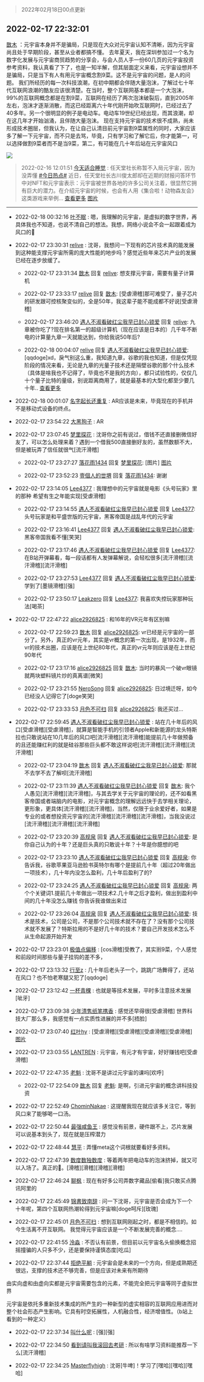 > 2022年02月18日00点更新
<link rel="stylesheet" href="https://cdn.jsdelivr.net/gh/taotie6/sampleJSON@main/css/photo_show.css">
<meta name="referrer" content="no-referrer" />


 ## 2022-02-17 22:32:01 

 [㪚木](https://www.coolapk.com/feed/33631677?shareKey=OWExMmYyZDczMmZkNjIwZTYyZTI~) ：元宇宙本身并不是骗局，只是现在大众对元宇宙认知不清晰，因为元宇宙尚且处于早期阶段，甚至从业者都搞不懂。
去年夏天，我在深圳参加过一个名为数字化发展与元宇宙商贸趋势的分享会，与会人员人手一份60几页的元宇宙投资参考资料，我认真看了下了，也是一知半解，但其层面定义来看<!--break-->，元宇宙设想并不是骗局，只是当下有人有用元宇宙概念割9菜。这不是元宇宙的问题，是人的问题。
我们所经历的每一次科技浪潮，在初中期都会伴随大量泡沫，了解过七十年代互联网浪潮的酷友应该很清楚。在当时，整个互联网基本都是一个大泡沫，99%的互联网概念都是在割9菜，互联网在经历了两次泡沫破裂后，直到2005年左右，泡沫才逐渐消散，而这已经距离六十年代刚开始吹互联网时，已经过去了40多年。另一个很明显的例子是电动车。电动车19世纪已经出现，而其浪潮，却在这几年才开始汹涌，且伴随大量泡沫。
现在支持元宇宙的技术很不成熟，尚未形成技术圈层，但我认为，在让自己认清目前元宇宙割9菜属性的同时，大家应该多了解一下元宇宙，而不只是去骂，毕竟，只有学习和了解它后，你才能第一，可以选择做割9菜者而不是当9菜，第二，有可能在几十年后站在元宇宙风口 

<div class="album">
<img class="img-item" src="http://image.coolapk.com/feed/2018/1215/00/1081091_1544803990_3115@300x234.gif" />
</div>

> 2022-02-16 12:01:51 
> [今天适合睡觉](https://www.coolapk.com/feed/33590244?shareKey=OWFmNjFlM2Q5ODQzNjIwZTYyZTI~) : 任天堂社长称暂不入局元宇宙，因为没弄懂 <a class="feed-link-tag" href="/t/今日热点?type=0">#今日热点#</a> 近日，任天堂社长古川俊太郎却在近期的财报问答环节中对NFT和元宇宙表示：元宇宙被世界各地的许多公司关注着，很显然它拥有巨大的潜力。在介绍元宇宙的时候，也会有人用《集合啦！动物森友会》这类游戏来举例... <a href="">查看更多</a> 
[图片](http://image.coolapk.com/feed/2022/0216/12/780498_f32201b1_4110_9579_37@798x541.jpeg)

 ------- 

- 2022-02-18 00:32:16 [叶不眠](uid=1910619) : 嗯，我理解的元宇宙，是虚拟的数字世界，再具体我也不知道，也说不清自己的想法。我想，网络小说会不会一起跟着成为风口的🐷 

- 2022-02-17 23:30:31 [relive](uid=1401589) : 沈哥，我想问一下现有的芯片技术真的能发展到这种能支撑元宇宙所需的庞大性能的地步吗？感觉近些年来芯片产业的发展已经在逐步放缓了。 

    - 2022-02-17 23:31:34 [㪚木](uid=1081091) 回复 [relive](uid=1401589): 想支撑元宇宙，需要有量子计算机 

    - 2022-02-17 23:33:17 [relive](uid=1401589) 回复 [㪚木](uid=1081091): [受虐滑稽]那可难受了，量子芯片的研发跟可控核聚变似的，全是50年，我这辈子能不能成都不好说[受虐滑稽] 

    - 2022-02-17 23:46:20 [遇人不淑看破红尘我早已封心锁爱](uid=15594231) 回复 [relive](uid=1401589): 九章被你吃了?现在排名第一的超级计算机（现在应该是日本的）几千年不断电的计算量九章一天就能达到，你给我说50年后? 

    - 2022-02-18 00:04:07 [relive](uid=1401589) 回复 [遇人不淑看破红尘我早已封心锁爱](uid=15594231): [qqdoge]xd，戾气别这么重，我知道九章，谷歌的我也知道，但是仅凭现阶段的情况来看，无论是九章的光量子技术还是隔壁谷歌的那个什么技术（具体是啥我也不记得了，毕竟也不是我的方向），都只试验性的，仅仅几十个量子比特的量级，别说距离商用了，就是最基本的大型化都至少要几十年.. <a href="/feed/replyList?id=261945490">查看更多</a> 

- 2022-02-18 00:01:07 [名字起长还重复](uid=485854) : AR应该是未来，毕竟现在的手机并不是移动式设备的终点。 

- 2022-02-17 23:54:22 [大黑狗子](uid=1259186) : AR 

- 2022-02-17 23:07:45 [梦里探花](uid=836750) : 沈哥你之前有说过，借钱不还直接删微信好友了，可以怎么处理来着？遇到一个借我500直接删好友的，虽然数额不大，但是被玩弄了信任就很气[流汗滑稽] 

    - 2022-02-17 23:27:27 [落花雨1434](uid=1973235) 回复 [梦里探花](uid=836750): [图片] [图片](http://image.coolapk.com/feed/2022/0217/23/1973235_8f963623_1646_1957_130@1080x2400.jpeg)

    - 2022-02-17 23:52:23 [壹個人的丗堺](uid=1461483) 回复 [落花雨1434](uid=1973235): 谢谢 

- 2022-02-17 23:14:05 [Lee4377](uid=17478447) : 我理想中的元宇宙就是电影《头号玩家》里的那种
希望有生之年能实现[受虐滑稽] 

    - 2022-02-17 23:14:55 [遇人不淑看破红尘我早已封心锁爱](uid=15594231) 回复 [Lee4377](uid=17478447): 头号玩家是和平盛世版的元宇宙，黑客帝国是战乱年代的元宇宙 

    - 2022-02-17 23:16:41 [Lee4377](uid=17478447) 回复 [遇人不淑看破红尘我早已封心锁爱](uid=15594231): 黑客帝国我看不懂[笑哭] 

    - 2022-02-17 23:17:46 [遇人不淑看破红尘我早已封心锁爱](uid=15594231) 回复 [Lee4377](uid=17478447): 在B站开弹幕看，每一段话都有人发弹幕解说，会轻松很多[流汗滑稽][流汗滑稽][流汗滑稽] 

    - 2022-02-17 23:27:53 [Lee4377](uid=17478447) 回复 [遇人不淑看破红尘我早已封心锁爱](uid=15594231): 学到了[墨镜滑稽][强] 

    - 2022-02-17 23:50:17 [Leakzero](uid=1430997) 回复 [Lee4377](uid=17478447): 我喜欢失控玩家那种玩法[喝茶] 

- 2022-02-17 22:47:22 [alice2926825](uid=1064232) : 和16年的VR元年有区别嘛 

    - 2022-02-17 22:59:23 [㪚木](uid=1081091) 回复 [alice2926825](uid=1064232): vr已经是元宇宙的一部分了。另外，真正的vr元年，其实是vr概念的第一次出现，是1932年，而vr的技术出圈，应该是在上世纪80年代，真正的vr元年则应该是在上世纪90年代 

    - 2022-02-17 23:17:16 [alice2926825](uid=1064232) 回复 [㪚木](uid=1081091): 当时的暴风一个破vr眼镜就两块塑料镜片炒的真离谱[微笑] 

    - 2022-02-17 23:21:55 [NeroSong](uid=1898036) 回复 [alice2926825](uid=1064232): 日过境迁呀，如今已经没人记得它了[doge笑哭] 

    - 2022-02-17 23:33:53 [月色不可扫](uid=3639201) 回复 [alice2926825](uid=1064232): 我还买过... 

- 2022-02-17 22:59:45 [遇人不淑看破红尘我早已封心锁爱](uid=15594231) : 站在几十年后的风口[受虐滑稽][受虐滑稽]，就算是智能手机的引领者Apple和新能源的龙头特斯拉也只敢说站在10几年后的风口吧[流汗滑稽][流汗滑稽]能提前几十年做预备的且还能赚红利的就是硅谷那些巨头都不敢这样说吧[流汗滑稽][流汗滑稽][流汗滑稽] 

    - 2022-02-17 23:04:19 [㪚木](uid=1081091) 回复 [遇人不淑看破红尘我早已封心锁爱](uid=15594231): 那就不去学不去了解呗[流汗滑稽] 

    - 2022-02-17 23:11:39 [遇人不淑看破红尘我早已封心锁爱](uid=15594231) 回复 [㪚木](uid=1081091): 我个人愚见[流汗滑稽][流汗滑稽]，与其去学关于元宇宙的理论的，还不如看黑客帝国或者端脑内的电影，对元宇宙概念的理解远远快于去学相关理论，更形象，更具体[流汗滑稽][流汗滑稽]，当然，仅限于业余爱好者，如果是专业的或者想投资元宇宙的[流汗滑稽][流汗滑稽][流汗滑稽]<!--break-->，当我没说过[流汗滑稽][流汗滑稽][流汗滑稽] 

    - 2022-02-17 23:20:39 [高规泉](uid=1123484) 回复 [遇人不淑看破红尘我早已封心锁爱](uid=15594231): 是你自己认为的十年？还是巨头真的只敢说十年？十年是你臆想的吧 

    - 2022-02-17 23:23:10 [遇人不淑看破红尘我早已封心锁爱](uid=15594231) 回复 [高规泉](uid=1123484): 你告诉我，谷歌苹果亚马逊脸书英特尔有哪个是提前几十年（超过20年做出一项技术），几十年内没怎么盈利，几十年后盈利了的? 

    - 2022-02-17 23:24:25 [遇人不淑看破红尘我早已封心锁爱](uid=15594231) 回复 [高规泉](uid=1123484): 两个个关键词1.提前几十年做出一项技术2.几十年之后才盈利，做出到盈利中间的几十年没怎么赚钱 你告诉我谁做出来过 

    - 2022-02-17 23:26:04 [高规泉](uid=1123484) 回复 [遇人不淑看破红尘我早已封心锁爱](uid=15594231): 技术是技术，公司是公司，不是那个公司技术就不存在了？没有那个公司技术就不发展了？特斯拉用的不是好几十年的技术？要自己开发技术怎么不从生命起源开始开发 

- 2022-02-17 23:23:01 [极值点偏移](uid=17877853) : [cos滑稽]受教了，其实🈹9菜，个人感觉和前段时间那些与量子挂钩的差不多， 

- 2022-02-17 23:13:32 [行至z](uid=582810) : 几十年后老头子一个，跳跳广场舞得了，还站在风口？也不怕老寒腿又犯了[qqdoge] 

- 2022-02-17 23:12:42 [一杯青稞](uid=3164975) : 也就是等技术发展，平时多注意技术发展[呲牙] 

- 2022-02-17 23:09:38 [少年清隽纸笔携香](uid=682386) : 感觉还早得很[受虐滑稽]   世界科技大厂那么多，我感觉有一点实质性进展的并不多[捂脸] 

- 2022-02-17 23:07:40 [红叶hy](uid=3435546) : [受虐滑稽][受虐滑稽][受虐滑稽][受虐滑稽] [图片](http://image.coolapk.com/feed/2022/0217/23/3435546_b18289f9_0459_9048_706@513x800.jpeg)

- 2022-02-17 23:03:55 [LANTREN](uid=2194571) : 元宇宙，有元才有宇宙，好好赚钱吧[受虐滑稽] 

- 2022-02-17 22:47:35 [老魁](uid=1703096) : 沈哥不是讲过元宇宙的课吗[欢呼] 

    - 2022-02-17 22:54:09 [㪚木](uid=1081091) 回复 [老魁](uid=1703096): 是啊，引进元宇宙的概念讲科技投资 

- 2022-02-17 22:52:49 [ChominNakae](uid=1119358) : 这提醒我现在就应该多关注它，等到风口来了能够喝一口汤。 

- 2022-02-17 22:50:44 [最强咸鱼王](uid=1427665) : 感觉没有前景，硬件跟不上，芯片发展可以说基本到头了，现在就是压榨潜力 

- 2022-02-17 22:48:44 [慧平](uid=1466942) : 弄懂meta这个词根就要看好多资料。 

- 2022-02-17 22:47:39 [数度数独数度](uid=1649918) : 等着两年把电动车的泡沫挤掉，就又可以入场了。真正的🎵。[滑稽][滑稽][滑稽][滑稽] 

- 2022-02-17 22:46:24 [聊枫](uid=2408757) : 现在有好多公司弄数字藏品[偷看]我只敢买点腾讯阿里的 

- 2022-02-17 22:45:49 [锦書致南辞](uid=2423380) : 问一下沈哥，元宇宙是否会成为下一个十年呢，第四个互联网热潮轮得到元宇宙嘛[doge呵斥][玫瑰] 

- 2022-02-17 22:45:01 [月色不可扫](uid=3639201) : 想到互联网刚起之时，都是不相信的。如今生活离不开互联网。
我觉得元宇宙应该是一个不断发展完善的概念.... 

- 2022-02-17 22:41:55 [泠淼](uid=1647869) : 不否认有前景，但目前以元宇宙名头偷换概念招摇撞骗的人只多不少，还是要保持谨慎态度[吃瓜] 

- 2022-02-17 22:37:44 [拒绝平躺](uid=1706749) : 元宇宙会是未来的一个方向，但是成熟期还很远，支撑的技术还不够完善，但是应该对未来有所期待

由实向虚和由虚向实都是元宇宙需要包含的元素，不能完全把元宇宙等同于虚拟世界

元宇宙是依托多重新技术集成的所产生的一种新型的虚实相容的互联网应用进而对整个社会形态产生影响。它具有时空拓展性<!--break-->，人机融合性，经济增值性。（b站上看到的一种定义） 

- 2022-02-17 22:37:34 [叫什么呢](uid=860840) : [强][强] 

- 2022-02-17 22:34:50 [看到请叫我滚回去考研](uid=3241499) : 所以有啥学习资料能推荐一下么[流汗滑稽] 

- 2022-02-17 22:34:25 [Masterflyhigh](uid=820620) : 沈哥[牛啤]！学习了[嘿哈][嘿哈][嘿哈] 

